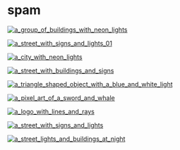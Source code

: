 # spam

<a href="a_group_of_buildings_with_neon_lights.png"><img alt="a_group_of_buildings_with_neon_lights" src="a_group_of_buildings_with_neon_lights.png"></a>

<a href="a_street_with_signs_and_lights_01.png"><img alt="a_street_with_signs_and_lights_01" src="a_street_with_signs_and_lights_01.png"></a>

<a href="a_city_with_neon_lights.png"><img alt="a_city_with_neon_lights" src="a_city_with_neon_lights.png"></a>

<a href="a_street_with_buildings_and_signs.png"><img alt="a_street_with_buildings_and_signs" src="a_street_with_buildings_and_signs.png"></a>

<a href="a_triangle_shaped_object_with_a_blue_and_white_light.png"><img alt="a_triangle_shaped_object_with_a_blue_and_white_light" src="a_triangle_shaped_object_with_a_blue_and_white_light.png"></a>

<a href="a_pixel_art_of_a_sword_and_whale.png"><img alt="a_pixel_art_of_a_sword_and_whale" src="a_pixel_art_of_a_sword_and_whale.png"></a>

<a href="a_logo_with_lines_and_rays.jpg"><img alt="a_logo_with_lines_and_rays" src="a_logo_with_lines_and_rays.jpg"></a>

<a href="a_street_with_signs_and_lights.png"><img alt="a_street_with_signs_and_lights" src="a_street_with_signs_and_lights.png"></a>

<a href="a_street_lights_and_buildings_at_night.png"><img alt="a_street_lights_and_buildings_at_night" src="a_street_lights_and_buildings_at_night.png"></a>

